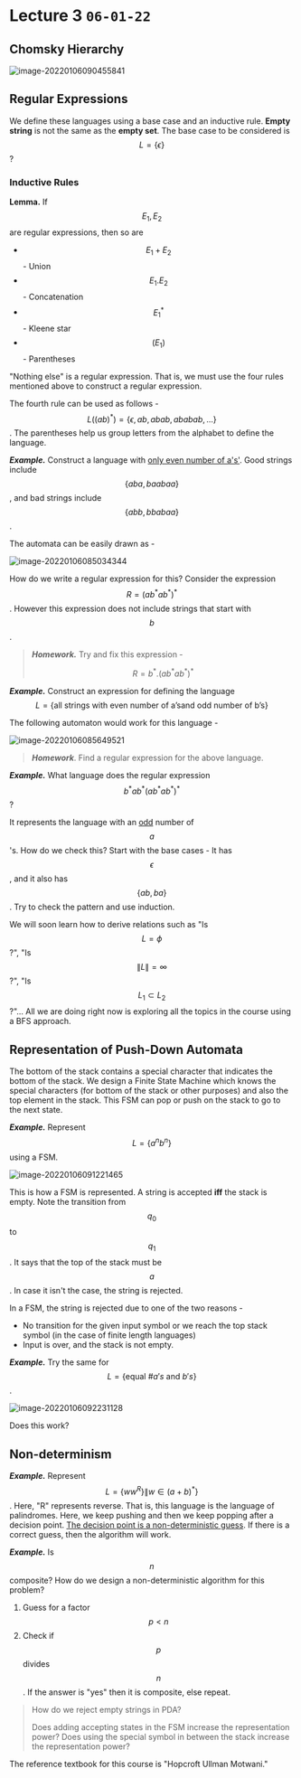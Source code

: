 # Lecture 3 `06-01-22`

## Chomsky Hierarchy

![image-20220106090455841](assets\image-20220106090455841.png)

## Regular Expressions

We define these languages using a base case and an inductive rule. **Empty string** is not the same as the **empty set**. The base case to be considered is $$L = \{\epsilon\}$$?

### Inductive Rules

**Lemma.** If $$E_1, E_2$$ are regular expressions, then so are

- $$E_1 + E_2$$ - Union
- $$E_1.E_2$$ - Concatenation
- $$E_1^*$$ - Kleene star
- $$(E_1)$$ - Parentheses

"Nothing else" is a regular expression. That is, we must use the four rules mentioned above to construct a regular expression.

The fourth rule can be used as follows - $$L((ab)^*) = \{\epsilon, ab, abab, ababab, ...\}$$. The parentheses help us group letters from the alphabet to define the language.

***Example.*** Construct a language with <u>only even number of a's'</u>. Good strings include $$\{aba, baabaa\}$$, and bad strings include $$\{abb, bbabaa\}$$. 

The automata can be easily drawn as -

![image-20220106085034344](assets\image-20220106085034344.png)

How do we write a regular expression for this? Consider the expression $$R = (ab^*ab^*)^*$$. However this expression does not include strings that start with $$b$$.

> ***Homework.*** Try and fix this expression -
>
> $$R = b^*.(ab^*ab^*)^*$$

***Example.*** Construct an expression for defining the language $$L = \{\text{all strings with even number of a's} \text{and odd number of b's}\}$$

The following automaton would work for this language -

![image-20220106085649521](assets\image-20220106085649521.png)

>***Homework***. Find a regular expression for the above language.

***Example.*** What language does the regular expression $$b^*ab^*(ab^*ab^*)^*$$?

It represents the language with an <u>odd</u> number of $$a$$'s. How do we check this? Start with the base cases - It has $$\epsilon$$, and it also has $$\{ab, ba\}$$. Try to check the pattern and use induction. 

We will soon learn how to derive relations such as "Is $$L = \phi$$?", "Is $$\|L\| = \infty$$?", "Is $$L_1 \subset L_2$$?"... All we are doing right now is exploring all the topics in the course using a BFS approach.

## Representation of Push-Down Automata

The bottom of the stack contains a special character that indicates the bottom of the stack. We design a Finite State Machine which knows the special characters (for bottom of the stack or other purposes) and also the top element in the stack. This FSM can pop or push on the stack to go to the next state.

***Example.*** Represent $$L = \{a^nb^n\}$$ using a FSM.

![image-20220106091221465](assets/image-20220106091221465.png)

This is how a FSM is represented. A string is accepted **iff** the stack is empty. Note the transition from $$q_0$$ to $$q_1$$. It says that the top of the stack must be $$a$$. In case it isn't the case, the string is rejected. 

In a FSM, the string is rejected due to one of the two reasons - 

- No transition for the given input symbol or we reach the top stack symbol (in the case of finite length languages) 
- Input is over, and the stack is not empty.

***Example.*** Try the same for $$L = \{\text{equal \#}a's \text{ and } b's\}$$.

![image-20220106092231128](assets/image-20220106092231128.png)

Does this work?

## Non-determinism

***Example.*** Represent $$L = \{ww^R\} \| w \in (a + b)^*\}$$. Here, "R" represents reverse. That is, this language is the language of palindromes. Here, we keep pushing and then we keep popping after a decision point. <u>The decision point is a non-deterministic guess</u>. If there is a correct guess, then the algorithm will work.

***Example.*** Is $$n$$ composite? How do we design a non-deterministic algorithm for this problem? 

1. Guess for a factor $$p < n$$
2. Check if $$p$$ divides $$n$$. If the answer is "yes" then it is composite, else repeat.

> How do we reject empty strings in PDA?
>
> Does adding accepting states in the FSM increase the representation power? Does using the special symbol in between the stack increase the representation power?

The reference textbook for this course is "Hopcroft Ullman Motwani."
